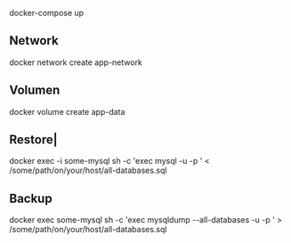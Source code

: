docker-compose up

## Network

docker network create app-network

## Volumen

docker volume create app-data

## Restore|

docker exec -i some-mysql sh -c 'exec mysql -u<user> -p<password> <database>' < /some/path/on/your/host/all-databases.sql

## Backup

docker exec some-mysql sh -c 'exec mysqldump --all-databases -u<user> -p<password> <database>' > /some/path/on/your/host/all-databases.sql
